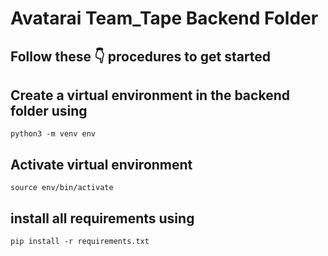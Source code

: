 # Avatarai Team_Tape Backend Folder

## Follow these 👇 procedures to get started

## Create a virtual environment in the backend folder using

`python3 -m venv env`

## Activate virtual environment

`source env/bin/activate`

## install all requirements using

`pip install -r requirements.txt`
